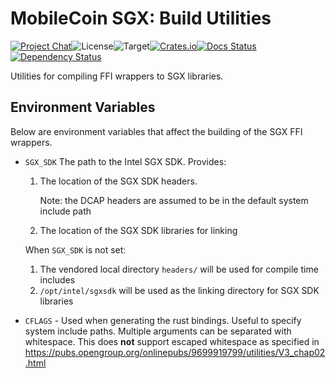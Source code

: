 # MobileCoin SGX: Build Utilities

[![Project Chat][chat-image]][chat-link]<!--
-->![License][license-image]<!--
-->![Target][target-image]<!--
-->[![Crates.io][crate-image]][crate-link]<!--
-->[![Docs Status][docs-image]][docs-link]<!--
-->[![Dependency Status][deps-image]][deps-link]

Utilities for compiling FFI wrappers to SGX libraries.

## Environment Variables

Below are environment variables that affect the building of the SGX FFI
wrappers.

- `SGX_SDK` The path to the Intel SGX SDK. Provides:
  
  1. The location of the SGX SDK headers.
  
     Note: the DCAP headers are assumed to be in the default system include path
  2. The location of the SGX SDK libraries for linking
  
  When `SGX_SDK` is not set:

  1. The vendored local directory `headers/` will be used for compile time
     includes
  2. `/opt/intel/sgxsdk` will be used as the linking directory for SGX SDK
     libraries

- `CFLAGS` - Used when generating the rust bindings. Useful to specify
  system include paths. Multiple arguments can be separated with whitespace.
  This does **not** support escaped whitespace as specified in
  <https://pubs.opengroup.org/onlinepubs/9699919799/utilities/V3_chap02.html>

[crate-image]: https://img.shields.io/crates/v/mc-sgx-core-build.svg?style=flat-square
[crate-link]: https://crates.io/crates/mc-sgx-core-build
[license-image]: https://img.shields.io/crates/l/mc-sgx-core-build?style=flat-square
[target-image]: https://img.shields.io/badge/target-any-brightgreen?style=flat-square
[chat-image]: https://img.shields.io/discord/844353360348971068?style=flat-square
[chat-link]: https://mobilecoin.chat
[docs-image]: https://img.shields.io/docsrs/mc-sgx-core-build?style=flat-square
[docs-link]: https://docs.rs/crate/mc-sgx-core-build
[deps-image]: https://deps.rs/crate/mc-sgx-core-build/0.7.5/status.svg?style=flat-square
[deps-link]: https://deps.rs/crate/mc-sgx-core-build/0.7.5
